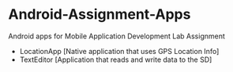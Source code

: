 # Android-Assignment-Apps
Android apps for Mobile Application Development Lab Assignment

- LocationApp [Native application that uses GPS Location Info]
- TextEditor [Application that reads and write data to the SD]
